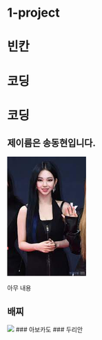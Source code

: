 # 1-project 
# 빈칸 

# 코딩 
# 코딩 
## 제이름은 송동현입니다.
![git](image.png)



아무 내용
## 배찌
<img src="https://img.shields.io/badge/!금은동!-FFE005?style=flat-square&logo=goldenline&logoColor000000"/>
### 아보카도  
### 두리안